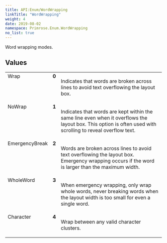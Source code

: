 ```yaml
---
title: API:Enum/WordWrapping
linkTitle: "WordWrapping"
weight: 4
date: 2019-08-02
namespace: Primrose.Enum.WordWrapping
no_list: true
---
```

<p class="summary">

Word wrapping modes.

</p>
 
## Values
 
<table class="studiohide">
<tbody>
<tr class="enum-row">
<td style="vertical-align:top;white-space:normal;">
<span class="name"">Wrap</span></td>
<td style="vertical-align:top;white-space:normal;">
<b class="value"">0</b></td>
<td style="vertical-align:top;white-space:normal;">
<p>
Indicates that words are broken across lines to avoid text overflowing the layout box.
</p></td>
</tr>
<tr class="enum-row">
<td style="vertical-align:top;white-space:normal;">
<span class="name"">NoWrap</span></td>
<td style="vertical-align:top;white-space:normal;">
<b class="value"">1</b></td>
<td style="vertical-align:top;white-space:normal;">
<p>
Indicates that words are kept within the same line even when it overflows the layout box. This option is often used
with scrolling to reveal overflow text.
</p></td>
</tr>
<tr class="enum-row">
<td style="vertical-align:top;white-space:normal;">
<span class="name"">EmergencyBreak</span></td>
<td style="vertical-align:top;white-space:normal;">
<b class="value"">2</b></td>
<td style="vertical-align:top;white-space:normal;">
<p>
Words are broken across lines to avoid text overflowing the layout box. Emergency wrapping occurs if the word is larger
than the maximum width.
</p></td>
</tr>
<tr class="enum-row">
<td style="vertical-align:top;white-space:normal;">
<span class="name"">WholeWord</span></td>
<td style="vertical-align:top;white-space:normal;">
<b class="value"">3</b></td>
<td style="vertical-align:top;white-space:normal;">
<p>
When emergency wrapping, only wrap whole words, never breaking words when the layout width is too small for even a
single word.
</p></td>
</tr>
<tr class="enum-row">
<td style="vertical-align:top;white-space:normal;">
<span class="name"">Character</span></td>
<td style="vertical-align:top;white-space:normal;">
<b class="value"">4</b></td>
<td style="vertical-align:top;white-space:normal;">
<p>
Wrap between any valid character clusters.
</p></td>
</tr>
</tbody>
</table>

